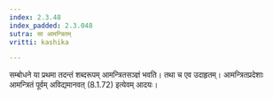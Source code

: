 ```yaml
---
index: 2.3.48
index_padded: 2.3.048
sutra: सा आमन्त्रितम्
vritti: kashika

---
```

सम्बोधने या प्रथमा तदन्तं शब्दरूपम् आमन्त्रितसञ्ज्ञं भवति। तथा च एव उदाहृतम्। आमन्त्रितप्रदेशाः आमन्त्रितं पूर्वम् अविद्यमानवत् (8.1.72) इत्येवम् आदयः।